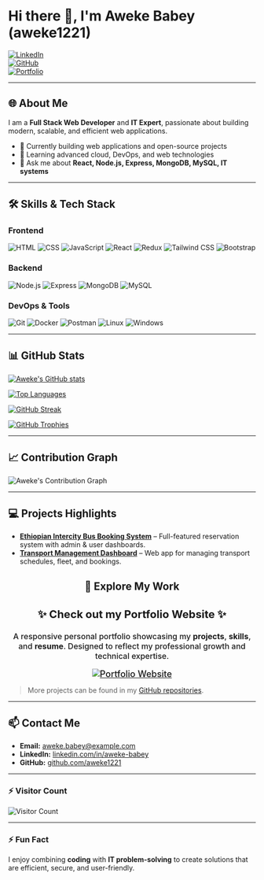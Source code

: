 # Hi there 👋, I'm Aweke Babey (aweke1221)

[![LinkedIn](https://img.shields.io/badge/LinkedIn-0077B5?style=flat-square&logo=linkedin&logoColor=white)](https://www.linkedin.com/in/aweke-babey/)  
[![GitHub](https://img.shields.io/badge/GitHub-100000?style=flat-square&logo=github&logoColor=white)](https://github.com/aweke1221)  
[![Portfolio](https://img.shields.io/badge/Portfolio-FF69B4?style=flat-square)](https://aweke1221.dev)  

---

## 🌐 About Me
I am a **Full Stack Web Developer** and **IT Expert**, passionate about building modern, scalable, and efficient web applications.  

- 🔭 Currently building web applications and open-source projects  
- 🌱 Learning advanced cloud, DevOps, and web technologies  
- 💬 Ask me about **React, Node.js, Express, MongoDB, MySQL, IT systems**  

---

## 🛠 Skills & Tech Stack

### **Frontend**
![HTML](https://img.shields.io/badge/HTML5-E34F26?style=for-the-badge&logo=html5&logoColor=white)
![CSS](https://img.shields.io/badge/CSS3-1572B6?style=for-the-badge&logo=css3&logoColor=white)
![JavaScript](https://img.shields.io/badge/JavaScript-F7DF1E?style=for-the-badge&logo=javascript&logoColor=black)
![React](https://img.shields.io/badge/React-61DAFB?style=for-the-badge&logo=react&logoColor=black)
![Redux](https://img.shields.io/badge/Redux-764ABC?style=for-the-badge&logo=redux&logoColor=white)
![Tailwind CSS](https://img.shields.io/badge/Tailwind_CSS-06B6D4?style=for-the-badge&logo=tailwind-css&logoColor=white)
![Bootstrap](https://img.shields.io/badge/Bootstrap-7952B3?style=for-the-badge&logo=bootstrap&logoColor=white)

### **Backend**
![Node.js](https://img.shields.io/badge/Node.js-339933?style=for-the-badge&logo=node.js&logoColor=white)
![Express](https://img.shields.io/badge/Express-000000?style=for-the-badge&logo=express&logoColor=white)
![MongoDB](https://img.shields.io/badge/MongoDB-47A248?style=for-the-badge&logo=mongodb&logoColor=white)
![MySQL](https://img.shields.io/badge/MySQL-4479A1?style=for-the-badge&logo=mysql&logoColor=white)

### **DevOps & Tools**
![Git](https://img.shields.io/badge/Git-F05032?style=for-the-badge&logo=git&logoColor=white)
![Docker](https://img.shields.io/badge/Docker-2496ED?style=for-the-badge&logo=docker&logoColor=white)
![Postman](https://img.shields.io/badge/Postman-FF6C37?style=for-the-badge&logo=postman&logoColor=white)
![Linux](https://img.shields.io/badge/Linux-FCC624?style=for-the-badge&logo=linux&logoColor=black)
![Windows](https://img.shields.io/badge/Windows-0078D6?style=for-the-badge&logo=windows&logoColor=white)

---

## 📊 GitHub Stats

[![Aweke's GitHub stats](https://github-readme-stats.vercel.app/api?username=aweke1221&show_icons=true&theme=radical&count_private=true)](https://github.com/aweke1221)  

[![Top Languages](https://github-readme-stats.vercel.app/api/top-langs/?username=aweke1221&layout=compact&theme=radical)](https://github.com/aweke1221)  

[![GitHub Streak](https://github-readme-streak-stats.herokuapp.com/?user=aweke1221&theme=radical)](https://github.com/aweke1221)  

[![GitHub Trophies](https://github-profile-trophy.vercel.app/?username=aweke1221&theme=radical)](https://github.com/aweke1221)  

---

## 📈 Contribution Graph
![Aweke's Contribution Graph](https://activity-graph.herokuapp.com/graph?username=aweke1221&theme=react-dark&hide_border=true)

---

## 💻 Projects Highlights

- **[Ethiopian Intercity Bus Booking System](https://bus-go-ashen.vercel.app/register.html)** – Full-featured reservation system with admin & user dashboards.  
- **[Transport Management Dashboard](https://github.com/aweke1221/bus-booking-system)** – Web app for managing transport schedules, fleet, and bookings.  
<h2 align="center"><strong>🚀 Explore My Work</strong></h2>

<div align="center" style="font-size: 18px; font-weight: 500;">
  <h3 style="font-size: 22px; font-weight: 700;">✨ Check out my <strong>Portfolio Website</strong> ✨</h3>
  <p style="font-size: 16px; max-width: 600px;">
    A responsive personal portfolio showcasing my <strong>projects</strong>, <strong>skills</strong>, and <strong>resume</strong>.  
    Designed to reflect my professional growth and technical expertise.
  </p>
  <a href="https://aweke-babey.vercel.app" target="_blank">
    <img src="https://img.shields.io/badge/🌐_Visit_My_Portfolio-%230A66C2?style=for-the-badge&logo=vercel&logoColor=white" alt="Portfolio Website"/>
  </a>
</div>


> More projects can be found in my [GitHub repositories](https://github.com/aweke1221?tab=repositories).

---

## 📫 Contact Me

- **Email:** [aweke.babey@example.com](mailto:aweke.babey@example.com)  
- **LinkedIn:** [linkedin.com/in/aweke-babey](https://www.linkedin.com/in/aweke-babey/)  
- **GitHub:** [github.com/aweke1221](https://github.com/aweke1221)  

---

### ⚡ Visitor Count
![Visitor Count](https://profile-counter.glitch.me/aweke1221/count.svg)

---

### ⚡ Fun Fact
I enjoy combining **coding** with **IT problem-solving** to create solutions that are efficient, secure, and user-friendly.
